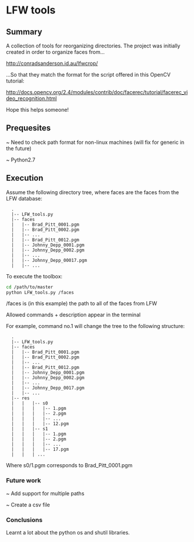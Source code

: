 # LFW tools

## Summary

A collection of tools for reorganizing directories. The project was initially created in order to organize faces from...

http://conradsanderson.id.au/lfwcrop/

...So that they match the format for the script offered in this OpenCV tutorial:

http://docs.opencv.org/2.4/modules/contrib/doc/facerec/tutorial/facerec_video_recognition.html

Hope this helps someone!

## Prequesites

~ Need to check path format for non-linux machines (will fix for generic in the future)

~ Python2.7

## Execution

Assume the following directory tree, where faces are the faces from the LFW database:

```
  .
  |-- LFW_tools.py
  |-- faces
  |   |-- Brad_Pitt_0001.pgm
  |   |-- Brad_Pitt_0002.pgm
  |   |-- ...
  |   |-- Brad_Pitt_0012.pgm
  |   |-- Johnny_Depp_0001.pgm
  |   |-- Johnny_Depp_0002.pgm
  |   |-- ...
  |   |-- Johnny_Depp_00017.pgm
  |   |-- ...
```

To execute the toolbox:

```bash
cd /path/to/master
python LFW_tools.py /faces
```

/faces is (in this example) the path to all of the faces from LFW

Allowed commands + description appear in the terminal

For example, command no.1 will change the tree to the following structure:

```
  .
  |-- LFW_tools.py
  |-- faces
  |   |-- Brad_Pitt_0001.pgm
  |   |-- Brad_Pitt_0002.pgm
  |   |-- ...
  |   |-- Brad_Pitt_0012.pgm
  |   |-- Johnny_Depp_0001.pgm
  |   |-- Johnny_Depp_0002.pgm
  |   |-- ...
  |   |-- Johnny_Depp_0017.pgm
  |   |-- ...
  |-- res
  |   |   |-- s0
  |   |   |   |-- 1.pgm
  |   |   |   |-- 2.pgm
  |   |   |   |-- ...
  |   |   |   |-- 12.pgm
  |   |   |-- s1 
  |   |   |   |-- 1.pgm
  |   |   |   |-- 2.pgm
  |   |   |   |-- ...
  |   |   |   |-- 17.pgm
  |   |   | ...
```

Where s0/1.pgm corresponds to Brad_Pitt_0001.pgm

### Future work

~ Add support for multiple paths

~ Create a csv file

### Conclusions

Learnt a lot about the python os and shutil libraries.
